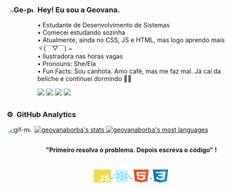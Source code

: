 ### Hey! Eu sou a Geovana. <a href="https://www.instagram.com/astarte.drawings" target="_blank"><img align="left" alt="Ge-pic" height="210" style="border-radius:50px;" src="https://i.imgur.com/bOrhKXJ.png"></a>

• Estudante de Desenvolvimento de Sistemas 
<br>
• Comecei estudando sozinha
<br>
• Atualmente, ainda no CSS, JS e HTML, mas logo aprendo mais ヾ(￣▽￣) ~
<br>
• Ilustradora nas horas vagas
<br>
• Pronouns: She/Ela
<br>
• Fun Facts: Sou canhota. Amo café, mas me faz mal. Já caí da beliche e continuei dormindo 👌🏼
<div> 
  <a href="https://instagram.com/astarte.drawings" target="_blank"><img src="https://img.shields.io/badge/-Instagram-%23E4405F?style=for-the-badge&logo=instagram&logoColor=white" target="_blank"></a>
  <a href="https://www.linkedin.com/in/geovanaborba/" target="_blank"><img src="https://img.shields.io/badge/-LinkedIn-%230077B5?style=for-the-badge&logo=linkedin&logoColor=white" target="_blank"></a> 
  <a href="https://open.spotify.com/user/xgihx_?si=9792d23f028648d1" target="_blank"><img src="https://img.shields.io/badge/Spotify-1ED760?&style=for-the-badge&logo=spotify&logoColor=white" target="_blank"></a>
  <a href="https://steamcommunity.com/id/astarte19/" target="_blank"><img src="https://img.shields.io/badge/Steam-000000?style=for-the-badge&logo=steam&logoColor=white" target="_blank"></a>
</div>

  ##
    
### ⚙️ &nbsp;GitHub Analytics
<a href="https://github.com/geovanaborba">
<img align="left" alt="gif-mio" height="300" style="border-radius:50px;" src="https://i.pinimg.com/originals/75/8f/1c/758f1cd8cede9c3e4711306fc030f4ce.gif">

<p align="left">
<img width="450em" src="https://github-readme-stats.vercel.app/api?username=geovanaborba&show_icons=true&theme=dracula" alt="geovanaborba's stats"/>
<img width="450em" src="https://github-readme-stats.vercel.app/api/top-langs/?username=geovanaborba&layout=compact&theme=dracula" alt="geovanaborba's most languages"/>
</p></a>
 
  
  
  ##
 <div align="center">  
  
#### "Primeiro resolva o problema. Depois escreva o código" !
  <a href="https://github.com/geovanaborba">
  <div style="display: inline_block">
  <br>
  <img align="center" alt="Ge-Js" height="30" width="40" src="https://raw.githubusercontent.com/devicons/devicon/master/icons/javascript/javascript-plain.svg">
  <img align="center" alt="Ge-React" height="30" width="40" src="https://raw.githubusercontent.com/devicons/devicon/master/icons/react/react-original.svg">
  <img align="center" alt="Ge-HTML" height="30" width="40" src="https://raw.githubusercontent.com/devicons/devicon/master/icons/html5/html5-original.svg">
  <img align="center" alt="Ge-CSS" height="30" width="40" src="https://raw.githubusercontent.com/devicons/devicon/master/icons/css3/css3-original.svg">
    </div></a>
  
  <br>
